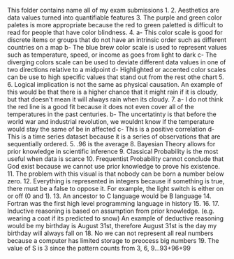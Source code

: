 This folder contains name all of my exam submissions
1.
2. Aesthetics are data values turned into quantifiable features
3. The purple and green color paletes is more appropriate because the red to green paletted is difficult to read for people that have color blindness.
4. a- This color scale is good for discrete items or groups that do not have an intrinsic order such as different countries on a map
   b- The blue brew color scale is used to represent values such as temperature, speed, or income as goes from light to dark
   c- The diverging colors scale can be used to deviate different data values in one of two directions relative to a midpoint
   d- Highlighted or accented color scales can be use to high specific values that stand out from the rest othe chart
5. 
6. Logical implication is not the same as physical causation. An example of this would be that there is a higher chance that
it might rain if it is cloudy, but that doesn't mean it will always rain when its cloudy.
7. a- I do not think the red line is a good fit because it does not even cover all of the temperatures in the past centuries.
   b- The uncertatinty is that before the world war and industrial revolution, we wouldnt know if the temperature would stay the same of be in affected
   c- This is a positive correlation
   d- This is a time series dataset because it is a series of observations that are sequentially ordered.
   5. .96 is the average
   8. Bayesian Theory allows for prior knowledge in scientific inference
   9. Classical Probability is the most useful when data is scarce
   10. Frequentist Probability cannot conclude that God exist because we cannot use prior knowledge to prove his existence.
   11. The problem with this visual is that nobody can be born a number below zero.
   12. Everything is represented in integers because if something is true, there must be a false to oppose it. For example,
   the light switch is either on or off (0 and 1).
   13. An ancestor to C language would be B language
   14. Fortran was the first high level programming language in history
   15. 
   16. 
   17. Inductive reasoning is based on assumption from prior knowledge. (e.g. wearing a coat if its predicted to snow)
   An example of deductive reasoning would be my birthday is August 31st, therefore August 31st is the day my birthday will always fall on
   18. No we can not represent all real numbers because a computer has limited storage to preocess big numbers
   19. The value of S is 3 since the pattern counts from 3, 6, 9...93+96+99
   
